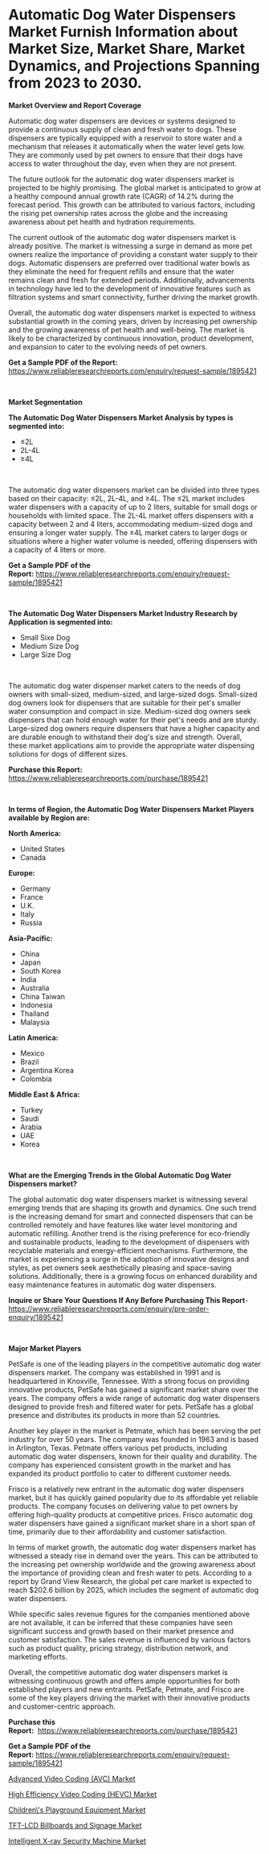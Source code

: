 <p><h1>Automatic Dog Water Dispensers Market Furnish Information about Market Size, Market Share, Market Dynamics, and Projections Spanning from 2023 to 2030.</h1></p><p><strong>Market Overview and Report Coverage</strong></p>
<p><p>Automatic dog water dispensers are devices or systems designed to provide a continuous supply of clean and fresh water to dogs. These dispensers are typically equipped with a reservoir to store water and a mechanism that releases it automatically when the water level gets low. They are commonly used by pet owners to ensure that their dogs have access to water throughout the day, even when they are not present.</p><p>The future outlook for the automatic dog water dispensers market is projected to be highly promising. The global market is anticipated to grow at a healthy compound annual growth rate (CAGR) of 14.2% during the forecast period. This growth can be attributed to various factors, including the rising pet ownership rates across the globe and the increasing awareness about pet health and hydration requirements.</p><p>The current outlook of the automatic dog water dispensers market is already positive. The market is witnessing a surge in demand as more pet owners realize the importance of providing a constant water supply to their dogs. Automatic dispensers are preferred over traditional water bowls as they eliminate the need for frequent refills and ensure that the water remains clean and fresh for extended periods. Additionally, advancements in technology have led to the development of innovative features such as filtration systems and smart connectivity, further driving the market growth.</p><p>Overall, the automatic dog water dispensers market is expected to witness substantial growth in the coming years, driven by increasing pet ownership and the growing awareness of pet health and well-being. The market is likely to be characterized by continuous innovation, product development, and expansion to cater to the evolving needs of pet owners.</p></p>
<p><strong>Get a Sample PDF of the Report:</strong> <a href="https://www.reliableresearchreports.com/enquiry/request-sample/1895421">https://www.reliableresearchreports.com/enquiry/request-sample/1895421</a></p>
<p>&nbsp;</p>
<p><strong>Market Segmentation</strong></p>
<p><strong>The Automatic Dog Water Dispensers Market Analysis by types is segmented into:</strong></p>
<p><ul><li>≤2L</li><li>2L-4L</li><li>≥4L</li></ul></p>
<p>&nbsp;</p>
<p><p>The automatic dog water dispensers market can be divided into three types based on their capacity: ≤2L, 2L-4L, and ≥4L. The ≤2L market includes water dispensers with a capacity of up to 2 liters, suitable for small dogs or households with limited space. The 2L-4L market offers dispensers with a capacity between 2 and 4 liters, accommodating medium-sized dogs and ensuring a longer water supply. The ≥4L market caters to larger dogs or situations where a higher water volume is needed, offering dispensers with a capacity of 4 liters or more.</p></p>
<p><strong>Get a Sample PDF of the Report:</strong>&nbsp;<a href="https://www.reliableresearchreports.com/enquiry/request-sample/1895421">https://www.reliableresearchreports.com/enquiry/request-sample/1895421</a></p>
<p>&nbsp;</p>
<p><strong>The Automatic Dog Water Dispensers Market Industry Research by Application is segmented into:</strong></p>
<p><ul><li>Small Sixe Dog</li><li>Medium Size Dog</li><li>Large Size Dog</li></ul></p>
<p>&nbsp;</p>
<p><p>The automatic dog water dispenser market caters to the needs of dog owners with small-sized, medium-sized, and large-sized dogs. Small-sized dog owners look for dispensers that are suitable for their pet's smaller water consumption and compact in size. Medium-sized dog owners seek dispensers that can hold enough water for their pet's needs and are sturdy. Large-sized dog owners require dispensers that have a higher capacity and are durable enough to withstand their dog's size and strength. Overall, these market applications aim to provide the appropriate water dispensing solutions for dogs of different sizes.</p></p>
<p><strong>Purchase this Report:</strong>&nbsp; <a href="https://www.reliableresearchreports.com/purchase/1895421">https://www.reliableresearchreports.com/purchase/1895421</a></p>
<p>&nbsp;</p>
<p><strong>In terms of Region, the Automatic Dog Water Dispensers Market Players available by Region are:</strong></p>
<p>
    <p> <strong> North America: </strong>
        <ul>
            <li>United States</li>
            <li>Canada</li>
        </ul>
        </p> 
    <p> <strong> Europe: </strong>
        <ul>
            <li>Germany</li>
            <li>France</li>
            <li>U.K.</li>
            <li>Italy</li>
            <li>Russia</li>
        </ul>
        </p> 
    <p> <strong> Asia-Pacific: </strong>
        <ul>
            <li>China</li>
            <li>Japan</li>
            <li>South Korea</li>
            <li>India</li>
            <li>Australia</li>
            <li>China Taiwan</li>
            <li>Indonesia</li>
            <li>Thailand</li>
            <li>Malaysia</li>
        </ul>
        </p> 
    <p> <strong> Latin America: </strong>
        <ul>
            <li>Mexico</li>
            <li>Brazil</li>
            <li>Argentina Korea</li>
            <li>Colombia</li>
        </ul>
        </p> 
    <p> <strong> Middle East & Africa: </strong>
        <ul>
            <li>Turkey</li>
            <li>Saudi</li>
            <li>Arabia</li>
            <li>UAE</li>
            <li>Korea</li>
        </ul>
    </p>
    </p>
<p>&nbsp;</p>
<p><strong>What are the Emerging Trends in the Global Automatic Dog Water Dispensers market?</strong></p>
<p><p>The global automatic dog water dispensers market is witnessing several emerging trends that are shaping its growth and dynamics. One such trend is the increasing demand for smart and connected dispensers that can be controlled remotely and have features like water level monitoring and automatic refilling. Another trend is the rising preference for eco-friendly and sustainable products, leading to the development of dispensers with recyclable materials and energy-efficient mechanisms. Furthermore, the market is experiencing a surge in the adoption of innovative designs and styles, as pet owners seek aesthetically pleasing and space-saving solutions. Additionally, there is a growing focus on enhanced durability and easy maintenance features in automatic dog water dispensers.</p></p>
<p><strong>Inquire or Share Your Questions If Any Before Purchasing This Report</strong>- <a href="https://www.reliableresearchreports.com/enquiry/pre-order-enquiry/1895421">https://www.reliableresearchreports.com/enquiry/pre-order-enquiry/1895421</a></p>
<p>&nbsp;</p>
<p><strong>Major Market Players</strong></p>
<p><p>PetSafe is one of the leading players in the competitive automatic dog water dispensers market. The company was established in 1991 and is headquartered in Knoxville, Tennessee. With a strong focus on providing innovative products, PetSafe has gained a significant market share over the years. The company offers a wide range of automatic dog water dispensers designed to provide fresh and filtered water for pets. PetSafe has a global presence and distributes its products in more than 52 countries.</p><p>Another key player in the market is Petmate, which has been serving the pet industry for over 50 years. The company was founded in 1963 and is based in Arlington, Texas. Petmate offers various pet products, including automatic dog water dispensers, known for their quality and durability. The company has experienced consistent growth in the market and has expanded its product portfolio to cater to different customer needs.</p><p>Frisco is a relatively new entrant in the automatic dog water dispensers market, but it has quickly gained popularity due to its affordable yet reliable products. The company focuses on delivering value to pet owners by offering high-quality products at competitive prices. Frisco automatic dog water dispensers have gained a significant market share in a short span of time, primarily due to their affordability and customer satisfaction.</p><p>In terms of market growth, the automatic dog water dispensers market has witnessed a steady rise in demand over the years. This can be attributed to the increasing pet ownership worldwide and the growing awareness about the importance of providing clean and fresh water to pets. According to a report by Grand View Research, the global pet care market is expected to reach $202.6 billion by 2025, which includes the segment of automatic dog water dispensers.</p><p>While specific sales revenue figures for the companies mentioned above are not available, it can be inferred that these companies have seen significant success and growth based on their market presence and customer satisfaction. The sales revenue is influenced by various factors such as product quality, pricing strategy, distribution network, and marketing efforts.</p><p>Overall, the competitive automatic dog water dispensers market is witnessing continuous growth and offers ample opportunities for both established players and new entrants. PetSafe, Petmate, and Frisco are some of the key players driving the market with their innovative products and customer-centric approach.</p></p>
<p><strong>Purchase this Report:</strong>&nbsp;&nbsp;<a href="https://www.reliableresearchreports.com/purchase/1895421">https://www.reliableresearchreports.com/purchase/1895421</a></p>
<p></p>
<p><strong>Get a Sample PDF of the Report:</strong>&nbsp;<a href="https://www.reliableresearchreports.com/enquiry/request-sample/1895421">https://www.reliableresearchreports.com/enquiry/request-sample/1895421</a></p>
<p><p><a href="https://medium.com/@ravenrussel2023/advanced-video-coding-avc-market-size-reveals-the-best-marketing-channels-in-global-industry-5fdbd7a46aee">Advanced Video Coding (AVC) Market</a></p><p><a href="https://medium.com/@gerardowolf/high-efficiency-video-coding-hevc-market-outlook-industry-overview-and-forecast-2023-to-2030-3ac7cec4eda0">High Efficiency Video Coding (HEVC) Market</a></p><p><a href="https://medium.com/@vilmalittel/decoding-children-s-playground-equipment-market-metrics-market-share-trends-and-growth-patterns-c0cf53dd1f7b">Children\'s Playground Equipment Market</a></p><p><a href="https://medium.com/@holliswelch2023/tft-lcd-billboards-and-signage-market-trends-and-market-analysis-forecasted-for-period-2023-2030-9de5908a114c">TFT-LCD Billboards and Signage Market</a></p><p><a href="https://medium.com/@hazelharvey1918/intelligent-x-ray-security-machine-market-size-cagr-trends-2024-2030-fd05c464c414">Intelligent X-ray Security Machine Market</a></p></p>
